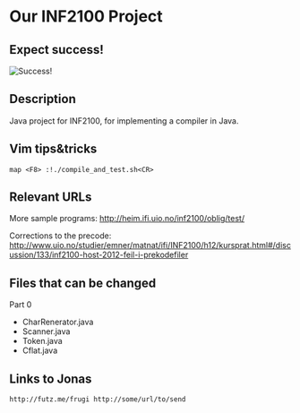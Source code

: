 Our INF2100 Project
===================

Expect success!
---------------

![Success!](http://freelancefolder.com/wp-content/uploads/truth-about-success.jpg "Success!")

Description
-----------

Java project for INF2100, for implementing a compiler in Java.

Vim tips&tricks
---------------

    map <F8> :!./compile_and_test.sh<CR>


Relevant URLs
-------------

More sample programs:
http://heim.ifi.uio.no/inf2100/oblig/test/

Corrections to the precode:
http://www.uio.no/studier/emner/matnat/ifi/INF2100/h12/kursprat.html#/discussion/133/inf2100-host-2012-feil-i-prekodefiler


Files that can be changed
-------------------------

Part 0

* CharRenerator.java
* Scanner.java
* Token.java
* Cflat.java

Links to Jonas
--------------

    http://futz.me/frugi http://some/url/to/send

